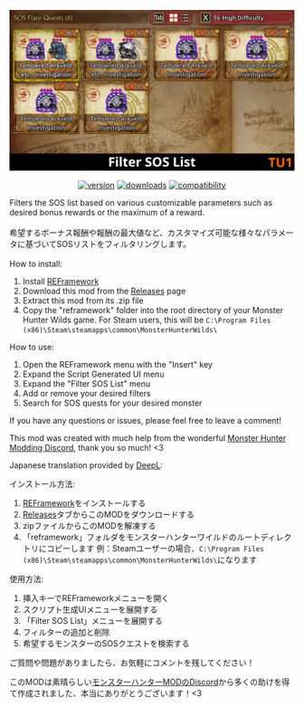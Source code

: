 ![Filter SOS List](Cover.png)
<p align="center">
  <a href="https://github.com/mashirochan/MHWS-FilterSOSList/releases/tag/v1.4.0"><img src="https://img.shields.io/badge/version-1.4.0-ff6262" alt="version"></a>
  <a href="https://github.com/mashirochan/MHWS-FilterSOSList/releases/tag/v1.4.0"><img src="https://img.shields.io/badge/downloads-3,546-ff6262" alt="downloads"></a>
  <a href="https://github.com/mashirochan/MHWS-FilterSOSList/releases/tag/v1.4.0"><img src="https://img.shields.io/badge/compatibility-TU1-limegreen" alt="compatibility"></a>
</p>
Filters the SOS list based on various customizable parameters such as desired bonus rewards or the maximum of a reward.
<br>
<br>
希望するボーナス報酬や報酬の最大値など、カスタマイズ可能な様々なパラメータに基づいてSOSリストをフィルタリングします。
<br>
<br>
How to install:

1. Install [REFramework﻿](https://www.nexusmods.com/monsterhunterwilds/mods/93)
2. Download this mod from the [Releases﻿﻿](https://github.com/mashirochan/MHWS-FilterSOSList/releases/tag/v1.4.0) page
3. Extract this mod from its .zip file
4. Copy the "reframework" folder into the root directory of your Monster Hunter Wilds game. For Steam users, this will be `C:\Program Files (x86)\Steam\steamapps\common\MonsterHunterWilds\`

How to use:
1. Open the REFramework menu with the "Insert" key
2. Expand the Script Generated UI menu
3. Expand the "Filter SOS List" menu
4. Add or remove your desired filters
5. Search for SOS quests for your desired monster

If you have any questions or issues, please feel free to leave a comment!

This mod was created with much help from the wonderful [Monster Hunter Modding Discord](https://discord.gg/gJwMdhK), thank you so much! <3

Japanese translation provided by [DeepL](https://www.deepl.com/):

インストール方法:

1. [REFramework](https://www.nexusmods.com/monsterhunterwilds/mods/93)﻿をインストールする﻿
2. [Releases﻿﻿](https://github.com/mashirochan/MHWS-FilterSOSList/releases/tag/v1.4.0)タブからこのMODをダウンロードする
3. zipファイルからこのMODを解凍する
4. 「reframework」フォルダをモンスターハンターワイルドのルートディレクトリにコピーします
    例：Steamユーザーの場合、`C:\Program Files (x86)\Steam\steamapps\common\MonsterHunterWilds\`になります

使用方法:

1. 挿入キーでREFrameworkメニューを開く
2. スクリプト生成UIメニューを展開する
3. 「Filter SOS List」メニューを展開する
4. フィルターの追加と削除
5. 希望するモンスターのSOSクエストを検索する


ご質問や問題がありましたら、お気軽にコメントを残してください！

このMODは素晴らしい[モンスターハンターMODのDiscord](https://discord.gg/gJwMdhK)から多くの助けを得て作成されました、本当にありがとうございます！<3 
